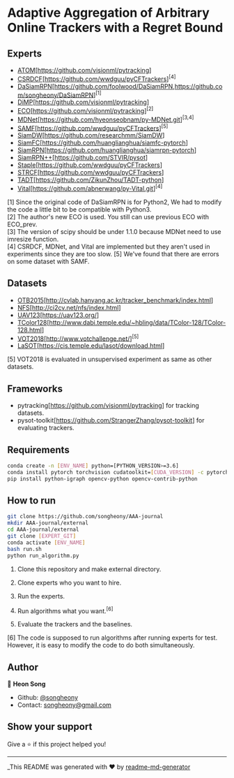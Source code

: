 # Adaptive Aggregation of Arbitrary Online Trackers with a Regret Bound

## Experts

* [ATOM](https://arxiv.org/abs/1811.07628)[<https://github.com/visionml/pytracking>]
* [CSRDCF](https://arxiv.org/abs/1611.08461)[<https://github.com/wwdguu/pyCFTrackers>]<sup>[4]</sup>
* [DaSiamRPN](https://arxiv.org/abs/1808.06048)[<https://github.com/foolwood/DaSiamRPN>,<https://github.com/songheony/DaSiamRPN>]<sup>[1]</sup>
* [DiMP](https://arxiv.org/abs/1904.07220)[<https://github.com/visionml/pytracking>]
* [ECO](https://arxiv.org/abs/1611.09224)[<https://github.com/visionml/pytracking>]<sup>[2]</sup>
* [MDNet](https://arxiv.org/abs/1510.07945)[<https://github.com/hyeonseobnam/py-MDNet.git>]<sup>[3,4]</sup>
* [SAMF](https://link.springer.com/chapter/10.1007/978-3-319-16181-5_18)[<https://github.com/wwdguu/pyCFTrackers>]<sup>[5]</sup>
* [SiamDW](https://arxiv.org/abs/1901.01660)[<https://github.com/researchmm/SiamDW>]
* [SiamFC](https://arxiv.org/abs/1606.09549)[<https://github.com/huanglianghua/siamfc-pytorch>]
* [SiamRPN](http://openaccess.thecvf.com/content_cvpr_2018/papers/Li_High_Performance_Visual_CVPR_2018_paper.pdf)[<https://github.com/huanglianghua/siamrpn-pytorch>]
* [SiamRPN++](https://arxiv.org/abs/1812.11703)[<https://github.com/STVIR/pysot>]
* [Staple](https://arxiv.org/abs/1512.01355)[<https://github.com/wwdguu/pyCFTrackers>]
* [STRCF](https://arxiv.org/abs/1803.08679)[<https://github.com/wwdguu/pyCFTrackers>]
* [TADT](https://arxiv.org/abs/1904.01772)[<https://github.com/ZikunZhou/TADT-python>]
* [Vital](https://arxiv.org/abs/1804.04273)[<https://github.com/abnerwang/py-Vital.git>]<sup>[4]</sup>

[1] Since the original code of DaSiamRPN is for Python2, We had to modify the code a little bit to be compatible with Python3.  
[2] The author's new ECO is used. You still can use previous ECO with ECO_prev.  
[3] The version of scipy should be under 1.1.0 because MDNet need to use imresize function.  
[4] CSRDCF, MDNet, and Vital are implemented but they aren't used in experiments since they are too slow.
[5] We've found that there are errors on some dataset with SAMF.

## Datasets

* [OTB2015](https://ieeexplore.ieee.org/document/7001050)[<http://cvlab.hanyang.ac.kr/tracker_benchmark/index.html>]
* [NFS](https://arxiv.org/abs/1703.05884)[<http://ci2cv.net/nfs/index.html>]
* [UAV123](https://ivul.kaust.edu.sa/Pages/pub-benchmark-simulator-uav.aspx)[<https://uav123.org/>]
* [TColor128](https://ieeexplore.ieee.org/document/7277070)[<http://www.dabi.temple.edu/~hbling/data/TColor-128/TColor-128.html>]
* [VOT2018](https://link.springer.com/chapter/10.1007/978-3-030-11009-3_1)[<http://www.votchallenge.net/>]<sup>[5]</sup>
* [LaSOT](https://arxiv.org/abs/1809.07845)[<https://cis.temple.edu/lasot/download.html>]

[5] VOT2018 is evaluated in unsupervised experiment as same as other datasets.

## Frameworks

* pytracking[<https://github.com/visionml/pytracking>] for tracking datasets.
* pysot-toolkit[<https://github.com/StrangerZhang/pysot-toolkit>] for evaluating trackers.

## Requirements

```sh
conda create -n [ENV_NAME] python=[PYTHON_VERSION>=3.6]
conda install pytorch torchvision cudatoolkit=[CUDA_VERSION] -c pytorch
pip install python-igraph opencv-python opencv-contrib-python
```

## How to run

```sh
git clone https://github.com/songheony/AAA-journal
mkdir AAA-journal/external
cd AAA-journal/external
git clone [EXPERT_GIT]
conda activate [ENV_NAME]
bash run.sh
python run_algorithm.py
```

1. Clone this repository and make external directory.

2. Clone experts who you want to hire.

3. Run the experts.

4. Run algorithms what you want.<sup>[6]</sup>

5. Evaluate the trackers and the baselines.

[6] The code is supposed to run algorithms after running experts for test. However, it is easy to modify the code to do both simultaneously.

## Author

👤 **Heon Song**

* Github: [@songheony](https://github.com/songheony)
* Contact: songheony@gmail.com

## Show your support

Give a ⭐️ if this project helped you!

***
_This README was generated with ❤️ by [readme-md-generator](https://github.com/kefranabg/readme-md-generator)
